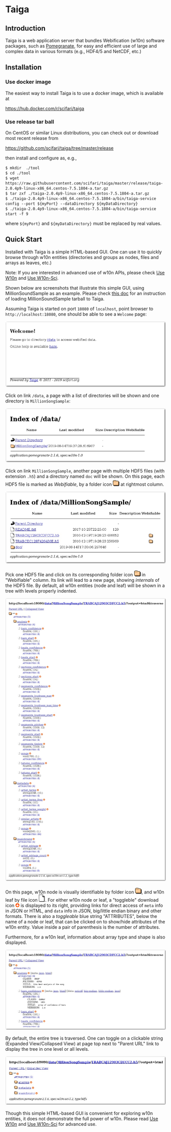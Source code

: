 # Taiga

## Introduction

Taiga is a web application server that bundles Webification (w10n) software packages, such as [Pomegranate](https://github.com/scifari/pomegranate), for easy and efficient use of large and complex data in various formats (e.g., HDF4/5 and NetCDF, etc.)

## Installation

### Use docker image
The easiest way to install Taiga is to use a docker image, which is available at

https://hub.docker.com/r/scifari/taiga

### Use release tar ball

On CentOS or similar Linux distributions, you can check out or download most recent release from

https://github.com/scifari/taiga/tree/master/release

then install and configure as, e.g.,

```
$ mkdir  ./tool
$ cd ./tool
$ wget https://raw.githubusercontent.com/scifari/taiga/master/release/taiga-2.0.4p9-linux-x86_64.centos-7.5.1804-a.tar.gz
$ tar zxf ./taiga-2.0.4p9-linux-x86_64.centos-7.5.1804-a.tar.gz
$ ./taiga-2.0.4p9-linux-x86_64.centos-7.5.1804-a/bin/taiga-service config --port ${myPort} --dataDirectory ${myDataDirectory}
$ ./taiga-2.0.4p9-linux-x86_64.centos-7.5.1804-a/bin/taiga-service start -f 9
```
where `${myPort}` and `${myDataDirectory}` must be replaced by real values.

## Quick Start

Installed with Taiga is a simple HTML-based GUI.
One can use it to quickly browse through w10n entities
(directories and groups as nodes, files and arrays as leaves, etc.)

Note: If you are interested in advanced use of w10n APIs,
please check [Use W10n](./doc/w10n/usage.md) and
[Use W10n-Sci](./doc/w10n-sci/usage.md).

Shown below are screenshots that illustrate this simple GUI,
using MillionSoundSample as an example. Please check [this doc](./data)
for an instruction of loading MillionSoundSample tarball to Taiga.

Assuming Taiga is started on port `18080` of `localhost`, point browser to
`http://localhost:18080`, one should be able to see a `Welcome` page:

![page top](./figure/0-top.jpg)

Click on link `/data`, a page with a list of directories will be shown
and one directory is `MillionSongSample`:

![page data dir](./figure/1-data-dir.jpg)

Click on link `MillionSongSample`, another page with multiple HDF5 files
(with extension `.h5`) and a directory named `doc` will be shown.
On this page, each HDF5 file is marked as *Webifiable*,
by a folder icon ![folder icon](./figure/dir.gif) at rightmost column.

![page sample dir](./figure/2-sample-dir.jpg)

Pick one HDF5 file and click on its corresponding folder icon
![folder icon](./figure/dir.gif) in "Webifiable" column.
Its link will lead to a new page, showing *internals* of the HDF5 file.
By default, all w10n entities (node and leaf) will be shown in a tree
with levels properly indented.

![page h5 file](./figure/3-h5-file.jpg)

On this page, w10n node is visually identifiable
by folder icon ![folder icon](./figure/dir.gif),
and w10n leaf by file icon ![file icon](./figure/generic.gif).
For either w10n node or leaf,
a "toggleble" download icon ![arrow down](./figure/arrow_down.png)
is displayed to its right, providing links for direct access of `meta` info
in JSON or HTML, and `data` info in JSON, big/little endian binary and other formats.
There is also a *toggleable* blue string "ATTRIBUTES",
below the name of a node or leaf, that can be clicked on
to show/hide attributes of the w10n entity.
Value inside a pair of parenthesis is the number of attributes.

Furthermore, for a w10n leaf,
information about array type and shape is also displayed.

![page h5 file more](./figure/5-h5-file-more-cropped.jpg)

By default, the entire tree is traversed.
One can toggle on a clickable string (Expanded View/Collapsed View) at page top next to "Parent URL" link
to display the tree in one level or all levels.

![page h5 file collapsed](./figure/6-h5-file-collapsed.jpg)

Though this simple HTML-based GUI is convenient for exploring w10n entities,
it does not demonstrate the full power of w10n. Please read 
[Use W10n](./doc/w10n/usage.md) and [Use W10n-Sci](./doc/w10n-sci/usage.md) for advanced use.
